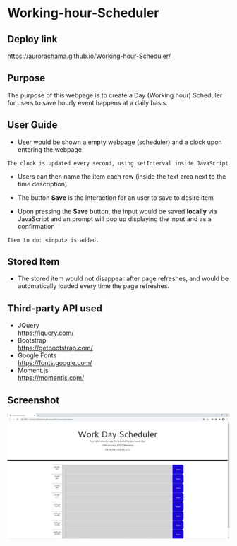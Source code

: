 # Working-hour-Scheduler

## Deploy link
https://aurorachama.github.io/Working-hour-Scheduler/
## Purpose
The purpose of this webpage is to create a Day (Working hour) Scheduler for users to save hourly event happens at a daily basis.

## User Guide
* User would be shown a empty webpage (scheduler) and a clock upon entering the webpage
```
The clock is updated every second, using setInterval inside JavaScript
```
* Users can then name the item each row (inside the text area next to the time description)

* The button **Save** is the interaction for an user to save to desire item

* Upon pressing the **Save** button, the input would be saved **locally** via JavaScript and an prompt will pop up displaying the input and as a confirmation
```
Item to do: <input> is added.
```
## Stored Item
* The stored item would not disappear after page refreshes, and would be automatically loaded every time the page refreshes.

## Third-party API used
* JQuery <br>
https://jquery.com/
* Bootstrap <br>
https://getbootstrap.com/
* Google Fonts <br>
https://fonts.google.com/
* Moment.js <br>
https://momentjs.com/

## Screenshot
![Preview Webpage](screenshot.png)
